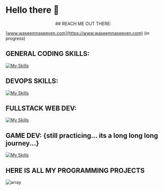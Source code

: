 

# Hello there 👋
<div align="center">
## REACH ME OUT THERE: 
</div>

[www.waseemnaseeven.com](https://www.waseemnaseeven.com) (in progress)

## GENERAL CODING SKILLS:

[![My Skills](https://skillicons.dev/icons?i=bash,c,cpp,py,js,ts)](https://skillicons.dev)

## DEVOPS SKILLS:

[![My Skills](https://skillicons.dev/icons?i=aws,docker,kubernetes,postgres,ansible,elasticsearch)](https://skillicons.dev)

## FULLSTACK WEB DEV:

[![My Skills](https://skillicons.dev/icons?i=vite,react,bootstrap,nodejs,nestjs,prisma)](https://skillicons.dev)

## GAME DEV: {still practicing... its a long long long journey...}

[![My Skills](https://skillicons.dev/icons?i=unreal,cpp)](https://skillicons.dev) 

## HERE IS ALL MY PROGRAMMING PROJECTS 

![array](https://media.tenor.com/L5Hp9bolcaAAAAAi/habbo-habbohotel.gif)


